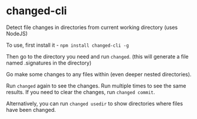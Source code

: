# changed-cli
Detect file changes in directories from current working directory (uses NodeJS)

To use, first install it - `npm install changed-cli -g`


Then go to the directory you need and run `changed`. (this will generate a file named .signatures in the directory)

Go make some changes to any files within (even deeper nested directories).

Run `changed` again to see the changes. Run multiple times to see the same results.
If you need to clear the changes, run `changed commit`.

Alternatively, you can run `changed usedir` to show directories where files have been changed.
